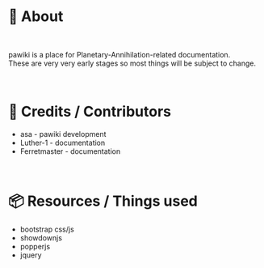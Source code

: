 # 📃 About
<br>

pawiki is a place for Planetary-Annihilation-related documentation.<br>
These are very very early stages so most things will be subject to change.

<br>

# 📝 Credits / Contributors

- asa  -  pawiki development
- Luther-1  -  documentation
- Ferretmaster  -  documentation

<br>

# 📦 Resources / Things used

- bootstrap css/js
- showdownjs
- popperjs
- jquery